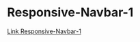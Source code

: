 ﻿# Responsive-Navbar-1
[Link Responsive-Navbar-1](https://mistergot-th.github.io/Responsive-Navbar-1/)
